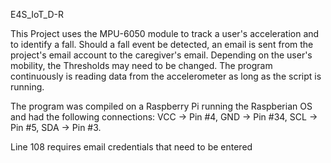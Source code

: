 E4S_IoT_D-R

This Project uses the MPU-6050 module to track a user's acceleration and to identify a fall. Should a fall event be detected, an email is sent from the project's email account to the caregiver's email. Depending on the user's mobility, the Thresholds may need to be changed. The program continuously is reading data from the accelerometer as long as the script is running. 

The program was compiled on a Raspberry Pi running the Raspberian OS and had the following connections: VCC -> Pin #4, GND
-> Pin #34, SCL -> Pin #5, SDA -> Pin #3.

Line 108 requires email credentials that need to be entered
